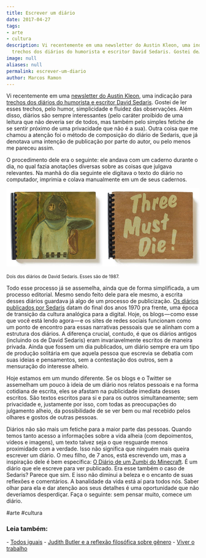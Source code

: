 ```yaml
---
title: Escrever um diário
date: 2017-04-27
tags:
- arte
- cultura
description: Vi recentemente em uma newsletter do Austin Kleon, uma indicação para
  trechos dos diários do humorista e escritor David Sedaris. Gostei de…
image: null
aliases: null
permalink: escrever-um-diario
author: Marcos Ramon
---
```

Vi recentemente em uma [newsletter do Austin Kleon](http://mailchi.mp/austinkleon/weekly-newsletter-dont-mess-with-my-fantasy?e=28d456dace), uma indicação para [trechos dos diários do humorista e escritor David Sedaris](http://www.newyorker.com/culture/personal-history/david-sedaris-the-ihop-years). Gostei de ler esses trechos, pelo humor, simplicidade e fluidez das observações. Além disso, diários são sempre interessantes (pelo caráter proibido de uma leitura que não deveria ser de todos, mas também pelo simples fetiche de se sentir próximo de uma privacidade que não é a sua). Outra coisa que me chamou a atenção foi o método de composição do diário de Sedaris, que já denotava uma intenção de publicação por parte do autor, ou pelo menos me pareceu assim.

O procedimento dele era o seguinte: ele andava com um caderno durante o dia, no qual fazia anotações diversas sobre as coisas que julgava relevantes. Na manhã do dia seguinte ele digitava o texto do diário no computador, imprimia e colava manualmente em um de seus cadernos.

<img src="/assets/img/escrever-um diário-medium.jpeg">

<small>Dois dos diários de David Sedaris. Esses são de 1987.</small>

Todo esse processo já se assemelha, ainda que de forma simplificada, a um processo editorial. Mesmo sendo feito dele para ele mesmo, a escrita desses diários guardava já algo de um processo de publicização. [Os diários publicados por Sedaris](http://amzn.to/2qjXdTT) datam do final dos anos 1970 pra frente, uma época de transição da cultura analógica para a digital. Hoje, os blogs — como esse que você está lendo agora — e os sites de redes sociais funcionam como um ponto de encontro para essas narrativas pessoais que se alinham com a estrutura dos diários. A diferença crucial, contudo, é que os diários antigos (incluindo os de David Sedaris) eram invariavelmente escritos de maneira privada. Ainda que fossem um dia publicados, um diário sempre era um tipo de produção solitária em que aquela pessoa que escrevia se debatia com suas ideias e pensamentos, sem a contestação dos outros, sem a mensuração do interesse alheio.

Hoje estamos em um mundo diferente. Se os blogs e o Twitter se assemelham um pouco à ideia de um diário nos relatos pessoais e na forma cotidiana de escrita, eles se afastam na publicidade imediata desses escritos. São textos escritos para si e para os outros simultaneamente; sem privacidade e, justamente por isso, com todas as preocupações do julgamento alheio, da possibilidade de se ver bem ou mal recebido pelos olhares e gostos de outras pessoas.

Diários não são mais um fetiche para a maior parte das pessoas. Quando temos tanto acesso a informações sobre a vida alheia (com depoimentos, vídeos e imagens), um texto talvez seja o que resguarde menos proximidade com a verdade. Isso não significa que ninguém mais queira escrever um diário. O meu filho, de 7 anos, está escrevendo um, mas a inspiração dele é bem específica: [O Diário de um Zumbi do Minecraft](http://amzn.to/2oB8N0o). É um diário que ele escreve para ver publicado. Era esse também o caso de Sedaris? Parece que sim. E isso não diminui a beleza e o encanto de suas reflexões e comentários. A banalidade da vida está aí para todos nós. Saber olhar para ela e dar atenção aos seus detalhes é uma oportunidade que não deveríamos desperdiçar. Faça o seguinte: sem pensar muito, comece um diário.


#arte #cultura

<h3>Leia também:</h3>
- <a href="/todos-iguais">Todos iguais</a>
- <a href="/judith-butler-e-a-reflexao-filosofica-sobre-genero">Judith Butler e a reflexão filosófica sobre gênero</a>
- <a href="/viver-o-trabalho">Viver o trabalho</a>
